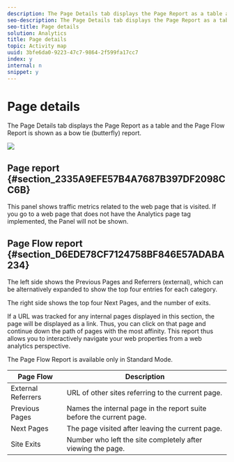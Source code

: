 ```yaml
---
description: The Page Details tab displays the Page Report as a table and the Page Flow Report is shown as a bow tie (butterfly) report.
seo-description: The Page Details tab displays the Page Report as a table and the Page Flow Report is shown as a bow tie (butterfly) report.
seo-title: Page details
solution: Analytics
title: Page details
topic: Activity map
uuid: 3bfe6da0-9223-47c7-9864-2f599fa17cc7
index: y
internal: n
snippet: y
---
```


# Page details

The Page Details tab displays the Page Report as a table and the Page Flow Report is shown as a bow tie (butterfly) report.

 ![](assets/page_flow.png)

## Page report {#section_2335A9EFE57B4A7687B397DF2098CC6B}

This panel shows traffic metrics related to the web page that is visited. If you go to a web page that does not have the Analytics page tag implemented, the Panel will not be shown.

## Page Flow report {#section_D6EDE78CF7124758BF846E57ADABA234}

The left side shows the Previous Pages and Referrers (external), which can be alternatively expanded to show the top four entries for each category.

The right side shows the top four Next Pages, and the number of exits.

If a URL was tracked for any internal pages displayed in this section, the page will be displayed as a link. Thus, you can click on that page and continue down the path of pages with the most affinity. This report thus allows you to interactively navigate your web properties from a web analytics perspective.

The Page Flow Report is available only in Standard Mode. 

|  **Page Flow** | **Description** |
|---|---|
|  External Referrers  | URL of other sites referring to the current page.  |
|  Previous Pages  | Names the internal page in the report suite before the current page.  |
|  Next Pages  | The page visited after leaving the current page.  |
|  Site Exits  | Number who left the site completely after viewing the page.  |


